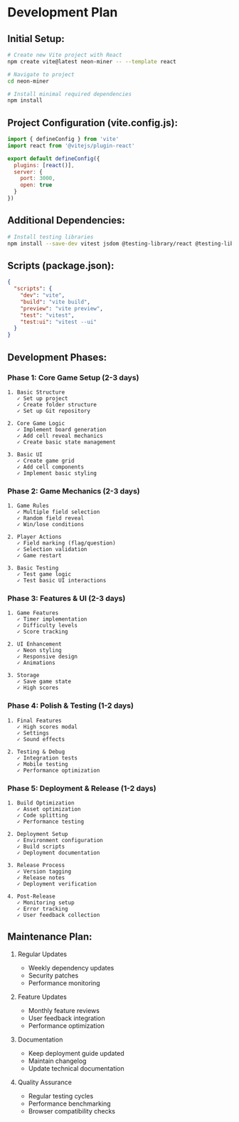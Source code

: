 # Development Plan

## Initial Setup:
```bash
# Create new Vite project with React
npm create vite@latest neon-miner -- --template react

# Navigate to project
cd neon-miner

# Install minimal required dependencies
npm install
```

## Project Configuration (vite.config.js):
```javascript
import { defineConfig } from 'vite'
import react from '@vitejs/plugin-react'

export default defineConfig({
  plugins: [react()],
  server: {
    port: 3000,
    open: true
  }
})
```

## Additional Dependencies:
```bash
# Install testing libraries
npm install --save-dev vitest jsdom @testing-library/react @testing-library/jest-dom
```

## Scripts (package.json):
```json
{
  "scripts": {
    "dev": "vite",
    "build": "vite build",
    "preview": "vite preview",
    "test": "vitest",
    "test:ui": "vitest --ui"
  }
}
```

## Development Phases:

### Phase 1: Core Game Setup (2-3 days)
```plaintext
1. Basic Structure
   ✓ Set up project
   ✓ Create folder structure
   ✓ Set up Git repository

2. Core Game Logic
   ✓ Implement board generation
   ✓ Add cell reveal mechanics
   ✓ Create basic state management
   
3. Basic UI
   ✓ Create game grid
   ✓ Add cell components
   ✓ Implement basic styling
```

### Phase 2: Game Mechanics (2-3 days)
```plaintext
1. Game Rules
   ✓ Multiple field selection
   ✓ Random field reveal
   ✓ Win/lose conditions
   
2. Player Actions
   ✓ Field marking (flag/question)
   ✓ Selection validation
   ✓ Game restart
   
3. Basic Testing
   ✓ Test game logic
   ✓ Test basic UI interactions
```

### Phase 3: Features & UI (2-3 days)
```plaintext
1. Game Features
   ✓ Timer implementation
   ✓ Difficulty levels
   ✓ Score tracking
   
2. UI Enhancement
   ✓ Neon styling
   ✓ Responsive design
   ✓ Animations
   
3. Storage
   ✓ Save game state
   ✓ High scores
```

### Phase 4: Polish & Testing (1-2 days)
```plaintext
1. Final Features
   ✓ High scores modal
   ✓ Settings
   ✓ Sound effects
   
2. Testing & Debug
   ✓ Integration tests
   ✓ Mobile testing
   ✓ Performance optimization
```

### Phase 5: Deployment & Release (1-2 days)
```plaintext
1. Build Optimization
   ✓ Asset optimization
   ✓ Code splitting
   ✓ Performance testing

2. Deployment Setup
   ✓ Environment configuration
   ✓ Build scripts
   ✓ Deployment documentation

3. Release Process
   ✓ Version tagging
   ✓ Release notes
   ✓ Deployment verification

4. Post-Release
   ✓ Monitoring setup
   ✓ Error tracking
   ✓ User feedback collection
```

## Maintenance Plan:

1. Regular Updates
   - Weekly dependency updates
   - Security patches
   - Performance monitoring

2. Feature Updates
   - Monthly feature reviews
   - User feedback integration
   - Performance optimization

3. Documentation
   - Keep deployment guide updated
   - Maintain changelog
   - Update technical documentation

4. Quality Assurance
   - Regular testing cycles
   - Performance benchmarking
   - Browser compatibility checks
